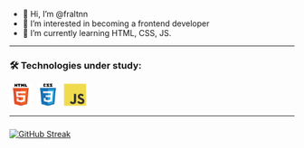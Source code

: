 - 👋 Hi, I’m @fraltnn
- 👀 I’m interested in becoming a frontend developer
- 🌱 I’m currently learning HTML, CSS, JS.


___
### :hammer_and_wrench: Technologies under study:
<div>
  <img src="https://github.com/devicons/devicon/blob/master/icons/html5/html5-original-wordmark.svg" title="HTML" alt="HTML" width="40" height="40"/>&nbsp;
  <img src="https://github.com/devicons/devicon/blob/master/icons/css3/css3-original-wordmark.svg" title="CSS" alt="CSS" width="40" height="40"/>&nbsp;
  <img src="https://github.com/devicons/devicon/blob/master/icons/javascript/javascript-original.svg" title="JS" alt="JS" width="40" height="40"/>&nbsp;
</div>

___
###
[![GitHub Streak](https://streak-stats.demolab.com?user=fraltnn&theme=git-dark&hide_border=true&date_format=j%2Fn%5B%2FY%5D)](https://git.io/streak-stats)
